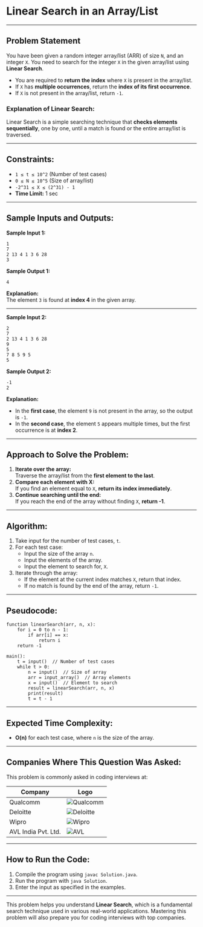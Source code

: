 
# **Linear Search in an Array/List**  

---

## **Problem Statement**  
You have been given a random integer array/list (ARR) of size `N`, and an integer `X`. You need to search for the integer `X` in the given array/list using **Linear Search**.

- You are required to **return the index** where `X` is present in the array/list.
- If `X` has **multiple occurrences**, return the **index of its first occurrence**.  
- If `X` is not present in the array/list, return `-1`.

### **Explanation of Linear Search:**  
Linear Search is a simple searching technique that **checks elements sequentially**, one by one, until a match is found or the entire array/list is traversed.  

---

## **Constraints:**  
- `1 ≤ t ≤ 10^2` (Number of test cases)  
- `0 ≤ N ≤ 10^5` (Size of array/list)  
- `-2^31 ≤ X ≤ (2^31) - 1`  
- **Time Limit:** 1 sec  

---

## **Sample Inputs and Outputs:**  

**Sample Input 1:**  
```
1  
7  
2 13 4 1 3 6 28  
3  
```
**Sample Output 1:**  
```
4
```

**Explanation:**  
The element `3` is found at **index 4** in the given array.

---

**Sample Input 2:**  
```
2  
7  
2 13 4 1 3 6 28  
9  
5  
7 8 5 9 5  
5  
```

**Sample Output 2:**  
```
-1  
2  
```

**Explanation:**  
- In the **first case**, the element `9` is not present in the array, so the output is `-1`.  
- In the **second case**, the element `5` appears multiple times, but the first occurrence is at **index 2**.

---

## **Approach to Solve the Problem:**  
1. **Iterate over the array:**  
   Traverse the array/list from the **first element to the last**.
2. **Compare each element with X:**  
   If you find an element equal to `X`, **return its index immediately**.
3. **Continue searching until the end:**  
   If you reach the end of the array without finding `X`, **return -1**.

---

## **Algorithm:**  
1. Take input for the number of test cases, `t`.
2. For each test case:
   - Input the size of the array `n`.
   - Input the elements of the array.
   - Input the element to search for, `X`.
3. Iterate through the array:
   - If the element at the current index matches `X`, return that index.
   - If no match is found by the end of the array, return `-1`.

---

## **Pseudocode:**  
```
function linearSearch(arr, n, x):
    for i = 0 to n - 1:
        if arr[i] == x:
            return i
    return -1

main():
    t = input()  // Number of test cases
    while t > 0:
        n = input()  // Size of array
        arr = input_array()  // Array elements
        x = input()  // Element to search
        result = linearSearch(arr, n, x)
        print(result)
        t = t - 1
```

---

## **Expected Time Complexity:**  
- **O(n)** for each test case, where `n` is the size of the array.

---

## **Companies Where This Question Was Asked:**  
This problem is commonly asked in coding interviews at:  

| **Company**           | **Logo** |  
|-----------------------|----------|  
| Qualcomm              | ![Qualcomm](https://upload.wikimedia.org/wikipedia/commons/thumb/8/8e/Qualcomm_logo.svg/320px-Qualcomm_logo.svg.png) |  
| Deloitte              | ![Deloitte](https://upload.wikimedia.org/wikipedia/commons/thumb/5/5c/Deloitte.svg/320px-Deloitte.svg.png) |  
| Wipro                 | ![Wipro](https://upload.wikimedia.org/wikipedia/commons/thumb/f/f6/Wipro_Primary_Logo_Color_RGB.svg/320px-Wipro_Primary_Logo_Color_RGB.svg.png) |  
| AVL India Pvt. Ltd.   | ![AVL](https://upload.wikimedia.org/wikipedia/commons/thumb/e/ec/AVL_Logo.svg/320px-AVL_Logo.svg.png) |  

---

## **How to Run the Code:**  
1. Compile the program using `javac Solution.java`.  
2. Run the program with `java Solution`.  
3. Enter the input as specified in the examples.

---

This problem helps you understand **Linear Search**, which is a fundamental search technique used in various real-world applications. Mastering this problem will also prepare you for coding interviews with top companies.
